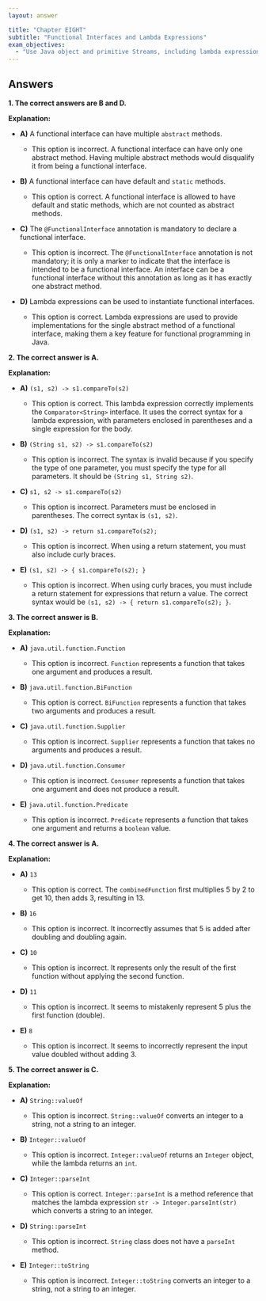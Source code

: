 ```yaml
---
layout: answer

title: "Chapter EIGHT"
subtitle: "Functional Interfaces and Lambda Expressions"
exam_objectives:
  - "Use Java object and primitive Streams, including lambda expressions implementing functional interfaces, to supply, filter, map, consume, and sort data."
---
```


## Answers
**1. The correct answers are B and D.**

**Explanation:**

- **A)** A functional interface can have multiple `abstract` methods.
  - This option is incorrect. A functional interface can have only one abstract method. Having multiple abstract methods would disqualify it from being a functional interface.

- **B)** A functional interface can have default and `static` methods.
  - This option is correct. A functional interface is allowed to have default and static methods, which are not counted as abstract methods.

- **C)** The `@FunctionalInterface` annotation is mandatory to declare a functional interface. 
  - This option is incorrect. The `@FunctionalInterface` annotation is not mandatory; it is only a marker to indicate that the interface is intended to be a functional interface. An interface can be a functional interface without this annotation as long as it has exactly one abstract method.

- **D)** Lambda expressions can be used to instantiate functional interfaces.
  - This option is correct. Lambda expressions are used to provide implementations for the single abstract method of a functional interface, making them a key feature for functional programming in Java.


**2. The correct answer is A.**

**Explanation:**

- **A)** `(s1, s2) -> s1.compareTo(s2)`
  - This option is correct. This lambda expression correctly implements the `Comparator<String>` interface. It uses the correct syntax for a lambda expression, with parameters enclosed in parentheses and a single expression for the body.

- **B)** `(String s1, s2) -> s1.compareTo(s2)`
  - This option is incorrect. The syntax is invalid because if you specify the type of one parameter, you must specify the type for all parameters. It should be `(String s1, String s2)`.

- **C)** `s1, s2 -> s1.compareTo(s2)`
  - This option is incorrect. Parameters must be enclosed in parentheses. The correct syntax is `(s1, s2)`.

- **D)** `(s1, s2) -> return s1.compareTo(s2);`
  - This option is incorrect. When using a return statement, you must also include curly braces.

- **E)** `(s1, s2) -> { s1.compareTo(s2); }`
  - This option is incorrect. When using curly braces, you must include a return statement for expressions that return a value. The correct syntax would be `(s1, s2) -> { return s1.compareTo(s2); }`.


**3. The correct answer is B.**

**Explanation:**

- **A)** `java.util.function.Function`
  - This option is incorrect. `Function` represents a function that takes one argument and produces a result.

- **B)** `java.util.function.BiFunction`
  - This option is correct. `BiFunction` represents a function that takes two arguments and produces a result.

- **C)** `java.util.function.Supplier`
  - This option is incorrect. `Supplier` represents a function that takes no arguments and produces a result.

- **D)** `java.util.function.Consumer`
  - This option is incorrect. `Consumer` represents a function that takes one argument and does not produce a result.

- **E)** `java.util.function.Predicate`
  - This option is incorrect. `Predicate` represents a function that takes one argument and returns a `boolean` value.


**4. The correct answer is A.**

**Explanation:**

- **A)** `13`
  - This option is correct. The `combinedFunction` first multiplies 5 by 2 to get 10, then adds 3, resulting in 13.

- **B)** `16`
  - This option is incorrect. It incorrectly assumes that 5 is added after doubling and doubling again.

- **C)** `10`
  - This option is incorrect. It represents only the result of the first function without applying the second function.

- **D)** `11`
  - This option is incorrect. It seems to mistakenly represent 5 plus the first function (double).

- **E)** `8`
  - This option is incorrect. It seems to incorrectly represent the input value doubled without adding 3.



**5. The correct answer is C.**

**Explanation:**

- **A)** `String::valueOf` 
  - This option is incorrect. `String::valueOf` converts an integer to a string, not a string to an integer.

- **B)** `Integer::valueOf`
  - This option is incorrect. `Integer::valueOf` returns an `Integer` object, while the lambda returns an `int`.

- **C)** `Integer::parseInt`
  - This option is correct. `Integer::parseInt` is a method reference that matches the lambda expression `str -> Integer.parseInt(str)` which converts a string to an integer.

- **D)** `String::parseInt`
  - This option is incorrect. `String` class does not have a `parseInt` method.

- **E)** `Integer::toString`
  - This option is incorrect. `Integer::toString` converts an integer to a string, not a string to an integer.

